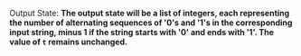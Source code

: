 Output State: **The output state will be a list of integers, each representing the number of alternating sequences of '0's and '1's in the corresponding input string, minus 1 if the string starts with '0' and ends with '1'. The value of `t` remains unchanged.**